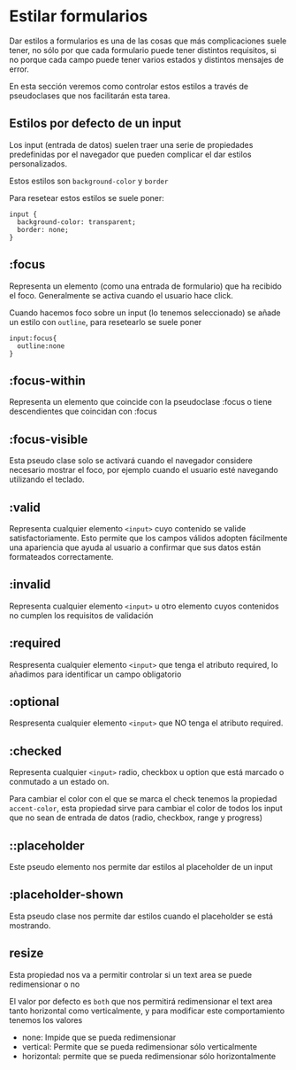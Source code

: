 # Estilar formularios

Dar estilos a formularios es una de las cosas que más complicaciones suele tener, no sólo por que cada formulario puede tener distintos requisitos, si no porque cada campo puede tener varios estados y distintos mensajes de error.

En esta sección veremos como controlar estos estilos a través de pseudoclases que nos facilitarán esta tarea.

## Estilos por defecto de un input

Los input (entrada de datos) suelen traer una serie de propiedades predefinidas por el navegador que pueden complicar el dar estilos personalizados.

Estos estilos son `background-color` y `border`

Para resetear estos estilos se suele poner:

```
input {
  background-color: transparent;
  border: none;
}
```

## :focus

Representa un elemento (como una entrada de formulario) que ha recibido el foco. Generalmente se activa cuando el usuario hace click.

Cuando hacemos foco sobre un input (lo tenemos seleccionado) se añade un estilo con `outline`, para resetearlo se suele poner

```
input:focus{
  outline:none
}
```

## :focus-within

Representa un elemento que coincide con la pseudoclase :focus o tiene descendientes que coincidan con :focus

## :focus-visible

Esta pseudo clase solo se activará cuando el navegador considere necesario mostrar el foco, por ejemplo cuando el usuario esté navegando utilizando el teclado.

## :valid

Representa cualquier elemento `<input>` cuyo contenido se valide satisfactoriamente. Esto permite que los campos válidos adopten fácilmente una apariencia que ayuda al usuario a confirmar que sus datos están formateados correctamente.

## :invalid

Representa cualquier elemento `<input>` u otro elemento cuyos contenidos no cumplen los requisitos de validación

## :required

Respresenta cualquier elemento `<input>` que tenga el atributo required, lo añadimos para identificar un campo obligatorio

## :optional

Respresenta cualquier elemento `<input>` que NO tenga el atributo required.

## :checked

Representa cualquier `<input>` radio, checkbox u option que está marcado o conmutado a un estado on.

Para cambiar el color con el que se marca el check tenemos la propiedad `accent-color`, esta propiedad sirve para cambiar el color de todos los input que no sean de entrada de datos (radio, checkbox, range y progress)

## ::placeholder

Este pseudo elemento nos permite dar estilos al placeholder de un input

## :placeholder-shown

Esta pseudo clase nos permite dar estilos cuando el placeholder se está mostrando.

## resize

Esta propiedad nos va a permitir controlar si un text area se puede redimensionar o no

El valor por defecto es `both` que nos permitirá redimensionar el text area tanto horizontal como verticalmente, y para modificar este comportamiento tenemos los valores

- none: Impide que se pueda redimensionar
- vertical: Permite que se pueda redimensionar sólo verticalmente
- horizontal: permite que se pueda redimensionar sólo horizontalmente

